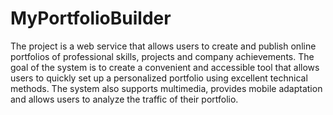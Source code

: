 # MyPortfolioBuilder
The project is a web service that allows users to create and publish online portfolios of professional skills, projects and company achievements. The goal of the system is to create a convenient and accessible tool that allows users to quickly set up a personalized portfolio using excellent technical methods. The system also supports multimedia, provides mobile adaptation and allows users to analyze the traffic of their portfolio.
